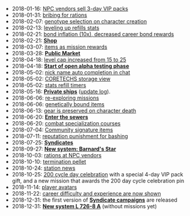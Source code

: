 * 2018-01-16: [NPC vendors sell 3-day VIP packs](https://blog.taustation.space/blog/update-changelog-2018-jan-16/)
* 2018-01-31: [bribing for rations](https://blog.taustation.space/blog/update-changelog-2018-jan-31/)
* 2018-02-07: [genotype selection on character creation](https://blog.taustation.space/blog/update-changelog-2018-feb-07/)
* 2018-02-13: [leveling up refills stats](https://blog.taustation.space/blog/update-changelog-2018-feb-13/)
* 2018-02-21: [bond inflation (10x), decreased career bond rewards](https://blog.taustation.space/blog/update-changelog-2018-feb-21/)
* 2018-02-21: [**Shop**](https://blog.taustation.space/blog/shop-grand-opening-next-steps/)
* 2018-03-07: [items as mission rewards](https://blog.taustation.space/blog/update-changelog-2018-mar-07/)
* 2018-03-28: [**Public Market**](https://blog.taustation.space/blog/update-changelog-2018-mar-28/)
* 2018-04-18: [level cap increased from 15 to 25](https://blog.taustation.space/blog/update-changelog-2018-apr-18/)
* 2018-04-18: [**Start of open alpha testing phase**](https://blog.taustation.space/blog/start-your-adventure-in-tau-station-now/)
* 2018-05-02: [nick name auto completion in chat](https://blog.taustation.space/blog/update-changelog-2018-apr-25/)
* 2018-05-02: [CORETECHS storage view](https://blog.taustation.space/blog/update-changelog-2018-apr-25/)
* 2018-05-02: [stats refill timers](https://blog.taustation.space/blog/update-changelog-2018-may-02/)
* 2018-05-16: [**Private ships**](https://blog.taustation.space/blog/captain-on-deck-private-ships-have-arrived/) ([update log](https://blog.taustation.space/blog/update-changelog-2018-may-16/)).
* 2018-06-06: [re-exploring missions](https://blog.taustation.space/blog/update-changelog-2018-jun-06/)
* 2018-06-06: [genetically bound items](https://blog.taustation.space/blog/update-changelog-2018-jun-06/)
* 2018-06-13: [gear is preserved on character death](https://blog.taustation.space/blog/update-changelog-2018-jun-13/)
* 2018-06-20: [**Enter the sewers**](https://blog.taustation.space/blog/update-changelog-2018-jun-20/)
* 2018-06-20: [combat specialization courses](https://blog.taustation.space/blog/update-changelog-2018-jun-20/)
* 2018-07-04: [Community signature items](https://blog.taustation.space/blog/update-changelog-2018-jul-04/)
* 2018-07-11: [reputation punishment for bashing](https://blog.taustation.space/blog/update-changelog-2018-jul-11/)
* 2018-07-25: [**Syndicates**](https://blog.taustation.space/blog/update-changelog-2018-jul-25/)
* 2018-09-27: [**New system: Barnard's Star**](https://blog.taustation.space/blog/update-changelog-2018-sep-27/)
* 2018-10-03: [rations at NPC vendors](https://blog.taustation.space/blog/update-changelog-2018-oct-03/)
* 2018-10-10: [termination pellet](https://blog.taustation.space/blog/update-changelog-2018-oct-10/)
* 2018-10-24: [station news](https://blog.taustation.space/blog/update-changelog-2018-oct-24/)
* 2018-10-25: [200 cycle day celebration](https://blog.taustation.space/blog/happy-cycle-200-citizens/) with a special 4-day VIP pack gift, and a new mission that awards the 200 day cycle celebration pin
* 2018-11-14: [player avatars](https://blog.taustation.space/blog/update-changelog-2018-nov-14/)
* 2018-11-22: [career difficulty and experience are now shown](https://blog.taustation.space/blog/update-changelog-2018-nov-22/)
* 2018-12-31: the first version of [**Syndicate campaigns**](https://blog.taustation.space/blog/update-changelog-2018-dec-31/) are released
* 2018-12-31: [**New system L 726-8 A**](https://blog.taustation.space/blog/update-changelog-2018-dec-31/) (without missions yet)
